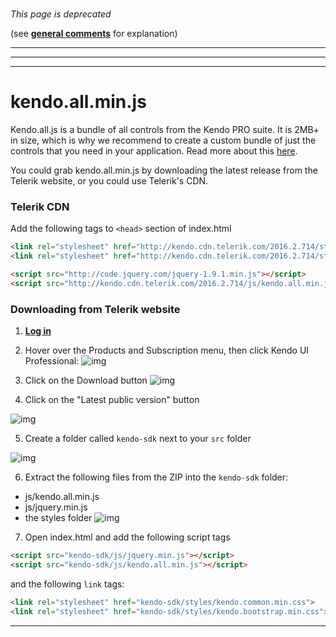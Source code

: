 #
_This page is deprecated_

(see **[general comments](./general-comments.html)** for explanation)

***
***
***

# kendo.all.min.js

Kendo.all.js is a bundle of all controls from the Kendo PRO suite. It is 2MB+ in size, which is why we recommend to create a custom bundle of just the controls that you need in your application. Read more about this [here](./kendo_custom_min_js.md).

You could grab kendo.all.min.js by downloading the latest release from the Telerik website, or you could use Telerik's CDN.

### Telerik CDN
Add the following tags to `<head>` section of index.html

```html
<link rel="stylesheet" href="http://kendo.cdn.telerik.com/2016.2.714/styles/kendo.common.min.css">
<link rel="stylesheet" href="http://kendo.cdn.telerik.com/2016.2.714/styles/kendo.bootstrap.min.css">

<script src="http://code.jquery.com/jquery-1.9.1.min.js"></script>
<script src="http://kendo.cdn.telerik.com/2016.2.714/js/kendo.all.min.js"></script>
```

### Downloading from Telerik website
1. **[Log in](https://www.telerik.com/account)**
2. Hover over the Products and Subscription menu, then click Kendo UI Professional:
![img](http://i.imgur.com/jIggSWt.png)

3. Click on the Download button
![img](http://i.imgur.com/O5nQ7g6.png)

4. Click on the "Latest public version" button

![img](http://i.imgur.com/HELaUm1.png)

5. Create a folder called `kendo-sdk` next to your `src` folder

![img](http://i.imgur.com/8UjLOHX.png)

6. Extract the following files from the ZIP into the `kendo-sdk` folder:
- js/kendo.all.min.js
- js/jquery.min.js
- the styles folder
![img](http://i.imgur.com/Up4Gduf.png)

7. Open index.html and add the following script tags
```html
<script src="kendo-sdk/js/jquery.min.js"></script>
<script src="kendo-sdk/js/kendo.all.min.js"></script>
```
and the following `link` tags:
```html
<link rel="stylesheet" href="kendo-sdk/styles/kendo.common.min.css">
<link rel="stylesheet" href="kendo-sdk/styles/kendo.bootstrap.min.css">
```
***
